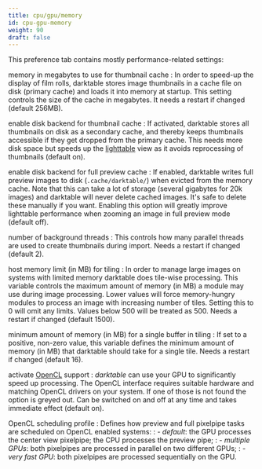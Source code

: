 ```yaml
---
title: cpu/gpu/memory
id: cpu-gpu-memory
weight: 90
draft: false
---
```


This preference tab contains mostly performance-related settings:

memory in megabytes to use for thumbnail cache
: In order to speed-up the display of film rolls, darktable stores image thumbnails in a cache file on disk (primary cache) and loads it into memory at startup. This setting controls the size of the cache in megabytes. It needs a restart if changed (default 256MB).

enable disk backend for thumbnail cache
: If activated, darktable stores all thumbnails on disk as a secondary cache, and thereby keeps thumbnails accessible if they get dropped from the primary cache. This needs more disk space but speeds up the [lighttable](../lighttable/_index.md) view as it avoids reprocessing of thumbnails (default on).

enable disk backend for full preview cache
: If enabled, darktable writes full preview images to disk (`.cache/darktable/`) when evicted from the memory cache. Note that this can take a lot of storage (several gigabytes for 20k images) and darktable will never delete cached images. It's safe to delete these manually if you want. Enabling this option will greatly improve lighttable performance when zooming an image in full preview mode (default off).

number of background threads
: This controls how many parallel threads are used to create thumbnails during import. Needs a restart if changed (default 2).

host memory limit (in MB) for tiling
: In order to manage large images on systems with limited memory darktable does tile-wise processing. This variable controls the maximum amount of memory (in MB) a module may use during image processing. Lower values will force memory-hungry modules to process an image with increasing number of tiles. Setting this to 0 will omit any limits. Values below 500 will be treated as 500. Needs a restart if changed (default 1500).

minimum amount of memory (in MB) for a single buffer in tiling
: If set to a positive, non-zero value, this variable defines the minimum amount of memory (in MB) that darktable should take for a single tile. Needs a restart if changed (default 16).

activate [OpenCL](../special-topics/opencl/_index.md) support
: _darktable_ can use your GPU to significantly speed up processing. The OpenCL interface requires suitable hardware and matching OpenCL drivers on your system. If one of those is not found the option is greyed out. Can be switched on and off at any time and takes immediate effect (default on).

OpenCL scheduling profile
: Defines how preview and full pixelpipe tasks are scheduled on OpenCL enabled systems: 
: - _default_: the GPU processes the center view pixelpipe; the CPU processes the preview pipe; 
: - _multiple GPUs_: both pixelpipes are processed in parallel on two different GPUs; 
: - _very fast GPU_: both pixelpipes are processed sequentially on the GPU. 
